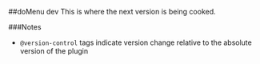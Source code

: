 ##doMenu dev
This is where the next version is being cooked.

###Notes
- `@version-control` tags indicate version change relative to the absolute version of the plugin
